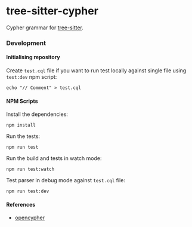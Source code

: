 tree-sitter-cypher
================

Cypher grammar for [tree-sitter].

### Development

#### Initialising repository

Create `test.cql` file if you want to run test locally against single file using `test:dev` npm script:

    echo "// Comment" > test.cql

#### NPM Scripts

Install the dependencies:

    npm install

Run the tests:

    npm run test

Run the build and tests in watch mode:

    npm run test:watch

Test parser in debug mode against `test.cql` file:

    npm run test:dev

#### References
* [opencypher]

[tree-sitter]: https://github.com/tree-sitter/tree-sitter
[opencypher]: https://opencypher.org/resources/


